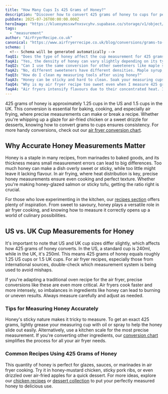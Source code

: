 ```yaml
---
title: "How Many Cups Is 425 Grams of Honey?"
description: "Discover how to convert 425 grams of honey to cups for perfect baking and air frying every time. Get precise measurements now!"
pubDate: 2025-07-26T00:00:00.000Z
heroImage: "https://klueoymssxwfnxsvcyhv.supabase.co/storage/v1/object/public/Shmucket/how-many-cups-is-425-grams-of-honey.webp"
tags:
  - "measurement"
author: "AirFryerRecipe.co.uk"
canonical: "https://www.airfryerrecipe.co.uk/blog/conversions/grams-to-cups/how-many-cups-is-425-grams-of-honey"
schema: |
  <!-- Schema will be generated automatically -->
faqQ1: "Does the type of honey affect the cup measurement for 425 grams?"
faqA1: "Yes, the density of honey can vary slightly depending on its type (e.g., raw, processed, or flavoured). However, for most culinary purposes, the difference is minimal, and 425 grams will still equate to roughly 1.25 US cups or 1.5 UK cups. For absolute precision, especially in baking or air frying, a kitchen scale is recommended."
faqQ2: "Can I use the same conversion for other sweeteners like maple syrup or golden syrup?"
faqA2: "No, different sweeteners have different densities. Maple syrup, for example, is slightly less dense than honey, so 425 grams would measure slightly more in cups. Always check specific conversion charts for each sweetener to ensure accuracy in your air fryer recipes."
faqQ3: "How do I clean my measuring tools after using honey?"
faqA3: "Honey can be sticky and hard to clean. Soak your measuring cups or spoons in warm, soapy water to loosen the residue. For stubborn spots, a mixture of baking soda and vinegar works wonders. For more tips, visit our <a href=https://www.airfryerrecipe.co.uk/air-fryer-cleaner>air fryer cleaner guide</a>."
faqQ4: "Why is my air fryer recipe too sweet even when I measure 425 grams of honey correctly?"
faqA4: "Air fryers intensify flavours due to their concentrated heat. If a recipe tastes too sweet, try reducing the honey by 10-15% or balancing it with acidic ingredients like lemon juice or vinegar. Always taste and adjust as you go, especially when adapting traditional recipes for air frying."
---
```

<p>425 grams of honey is approximately 1.25 cups in the US and 1.5 cups in the UK. This conversion is essential for baking, cooking, and especially air frying, where precise measurements can make or break a recipe. Whether you're whipping up a glaze for air-fried chicken or a sweet drizzle for desserts, knowing how to convert grams to cups ensures consistency. For more handy conversions, check out our <a href=https://www.airfryerrecipe.co.uk/air-fryer-conversion-chart>air fryer conversion chart</a>.</p>

<h2>Why Accurate Honey Measurements Matter</h2>
<p>Honey is a staple in many recipes, from marinades to baked goods, and its thickness means small measurement errors can lead to big differences. Too much honey can make a dish overly sweet or sticky, while too little might leave it lacking flavour. In air frying, where heat distribution is key, precise honey measurements ensure even cooking and perfect texture. Whether you're making honey-glazed salmon or sticky tofu, getting the ratio right is crucial.</p>
<p>For those who love experimenting in the kitchen, our <a href=https://www.airfryerrecipe.co.uk/recipes>recipes section</a> offers plenty of inspiration. From sweet to savoury, honey plays a versatile role in air fryer cooking, and knowing how to measure it correctly opens up a world of culinary possibilities.</p>

<h2>US vs. UK Cup Measurements for Honey</h2>
<p>It's important to note that US and UK cup sizes differ slightly, which affects how 425 grams of honey converts. In the US, a standard cup is 240ml, while in the UK, it's 250ml. This means 425 grams of honey equals roughly 1.25 US cups or 1.5 UK cups. For air fryer recipes, especially those from international sources, double-check which measurement system is being used to avoid mishaps.</p>
<p>If you're adapting a traditional oven recipe for the air fryer, precise conversions like these are even more critical. Air fryers cook faster and more intensely, so imbalances in ingredients like honey can lead to burning or uneven results. Always measure carefully and adjust as needed.</p>

<h3>Tips for Measuring Honey Accurately</h3>
<p>Honey's sticky nature makes it tricky to measure. To get an exact 425 grams, lightly grease your measuring cup with oil or spray to help the honey slide out easily. Alternatively, use a kitchen scale for the most precise measurement. If you're converting other ingredients, our <a href=https://www.airfryerrecipe.co.uk/air-fryer-conversion-chart>conversion chart</a> simplifies the process for all your air fryer needs.</p>

<h3>Common Recipes Using 425 Grams of Honey</h3>
<p>This quantity of honey is perfect for glazes, sauces, or marinades in air fryer cooking. Try it in honey-mustard chicken, sticky pork ribs, or even drizzled over air-fried apples for a quick dessert. For more ideas, explore our <a href=https://www.airfryerrecipe.co.uk/recipe-category/chicken>chicken recipes</a> or <a href=https://www.airfryerrecipe.co.uk/recipe-category/dessert>dessert collection</a> to put your perfectly measured honey to delicious use.</p>
